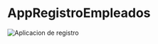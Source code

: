 # AppRegistroEmpleados
![Aplicacion de registro](https://github.com/Roberto-itla/Aplicacion-de-Registro/assets/103516325/570cee2b-4d69-40ac-af7f-6e1d8ef791cc)
